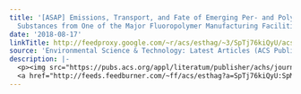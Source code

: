 ```yaml
---
title: '[ASAP] Emissions, Transport, and Fate of Emerging Per- and Polyfluoroalkyl
  Substances from One of the Major Fluoropolymer Manufacturing Facilities in China'
date: '2018-08-17'
linkTitle: http://feedproxy.google.com/~r/acs/esthag/~3/SpTj76kiQyU/acs.est.7b06657
source: 'Environmental Science & Technology: Latest Articles (ACS Publications)'
description: |-
  <p><img src="https://pubs.acs.org/appl/literatum/publisher/achs/journals/content/esthag/0/esthag.ahead-of-print/acs.est.7b06657/20180817/images/medium/es-2017-06657s_0004.gif" alt="TOC Graphic"/></p><div><cite>Environmental Science & Technology</cite></div><div>DOI: 10.1021/acs.est.7b06657</div><div class="feedflare">
  <a href="http://feeds.feedburner.com/~ff/acs/esthag?a=SpTj76kiQyU:SpMQrdCeHK4:yIl2AUoC8zA"><img src="http://feeds.feedburner.com/~ff/acs/esthag?d=yIl2AUoC8zA" border="0"></img></a>
---
```

